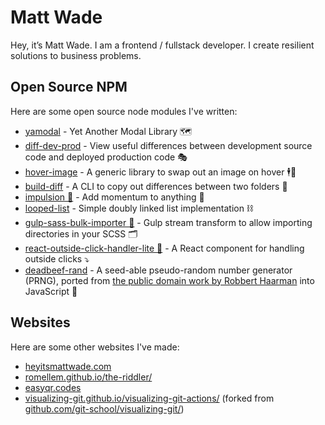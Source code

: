 # Matt Wade

Hey, it’s Matt Wade. I am a frontend / fullstack developer.
I create resilient solutions to business problems.

## Open Source NPM

Here are some open source node modules I've written:

- [yamodal](https://www.npmjs.com/package/@designory/yamodal) - Yet Another Modal Library 🗺
- [diff-dev-prod](https://www.npmjs.com/package/@designory/diff-dev-prod) - View useful differences between development source code and deployed production code 🎭
- [hover-image](https://www.npmjs.com/package/@designory/hover-image) - A generic library to swap out an image on hover 🕴🌄 
- [build-diff](https://www.npmjs.com/package/@designory/build-diff) - A CLI to copy out differences between two folders 📠
- [impulsion 🍴](https://www.npmjs.com/package/impulsion) - Add momentum to anything 💫 
- [looped-list](https://www.npmjs.com/package/looped-list) - Simple doubly linked list implementation ⛓
- [gulp-sass-bulk-importer 🍴](https://www.npmjs.com/package/gulp-sass-bulk-importer) - Gulp stream transform to allow importing directories in your SCSS 🗂
- [react-outside-click-handler-lite 🍴](https://www.npmjs.com/package/react-outside-click-handler-lite) - A React component for handling outside clicks ⤵️
- [deadbeef-rand](https://www.npmjs.com/package/deadbeef-rand) - A seed-able pseudo-random number generator (PRNG), ported from [the public domain work by Robbert Haarman](http://inglorion.net/software/deadbeef_rand/) into JavaScript 🔢

## Websites

Here are some other websites I've made:

- [heyitsmattwade.com](https://heyitsmattwade.com/)
- [romellem.github.io/the-riddler/](https://romellem.github.io/the-riddler/)
- [easyqr.codes](https://easyqr.codes)
- [visualizing-git.github.io/visualizing-git-actions/](https://visualizing-git.github.io/visualizing-git-actions/) (forked from [github.com/git-school/visualizing-git/](https://github.com/git-school/visualizing-git/))

